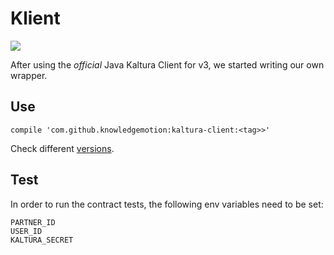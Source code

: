 # Klient
[![](https://jitpack.io/v/knowledgemotion/kaltura-client.svg)](https://jitpack.io/#knowledgemotion/kaltura-client)

After using the *official* Java Kaltura Client for v3, we started writing our own wrapper.

## Use
```
compile 'com.github.knowledgemotion:kaltura-client:<tag>>'
```

Check different [versions](https://jitpack.io/#knowledgemotion/kaltura-client/master).

## Test

In order to run the contract tests, the following env variables need to be set:

    PARTNER_ID
    USER_ID
    KALTURA_SECRET
    